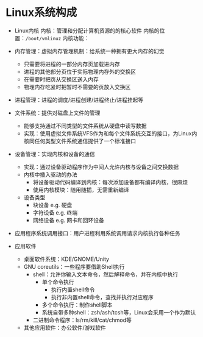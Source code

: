 # Linux系统构成


* Linux内核
内核：管理和分配计算机资源的的核心软件
内核的位置：`/boot/vmlinuz`
内核功能：
* 内存管理：虚拟内存管理机制：给系统一种拥有更大内存的幻觉
    * 只需要将进程的一部分内存页加载进内存
    * 进程的其他部分页位于实际物理内存外的交换区
    * 在需要时把页从交换区送入内存
    * 物理内存吃紧时把暂时不需要的页放入交换区
* 进程管理：进程的调度/进程创建/进程终止/进程挂起等
* 文件系统：提供对磁盘上文件的管理
    * 能够支持通过不同类型的文件系统从硬盘中读写数据
    * 实现：使用虚拟文件系统VFS作为和每个文件系统交互的接口，为Linux内核同任何类型文件系统通信提供了一个标准接口
* 设备管理：实现内核和设备的通信
    * 实现：通过设备驱动程序作为中间人允许内核与设备之间交换数据
    * 内核中插入驱动的办法
        * 将设备驱动代码编译到内核：每次添加设备都有编译内核，很麻烦
        * 使用内核模块：随用随插，无需重新编译
    * 设备类型
        * 块设备 e.g. 硬盘
        * 字符设备 e.g. 终端
        * 网络设备 e.g. 网卡和回环设备
* 应用程序系统调用接口：用户进程利用系统调用请求内核执行各种任务


* 应用软件
    * 桌面软件系统：KDE/GNOME/Unity
    * GNU coreutils：一些程序要借助Shell执行
        * shell：允许你输入文本命令，然后解释命令，并在内核中执行
            * 单个命令执行
                * 执行内置shell命令
                * 执行非内置shell命令，查找并执行对应程序
            * 多个命令执行：制作shell脚本
            * 系统自带多种shell：zsh/ash/tcsh等，Linux会采用一个作为默认
        * 二进制命令程序：ls/rm/kill/cat/chmod等
    * 其他应用软件：办公软件/游戏软件

